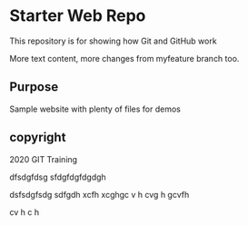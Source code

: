 # Starter Web Repo

This repository is for showing how Git and GitHub work

More text content, more changes from myfeature branch too. 

## Purpose

Sample website with plenty of files for demos

## copyright
2020 GIT Training

dfsdgfdsg
sfdgfdgfdgdgh

dsfsdgfsdg sdfgdh
xcfh xcghgc v
h cvg
 h
gcvfh 

cv h
c
h
 

